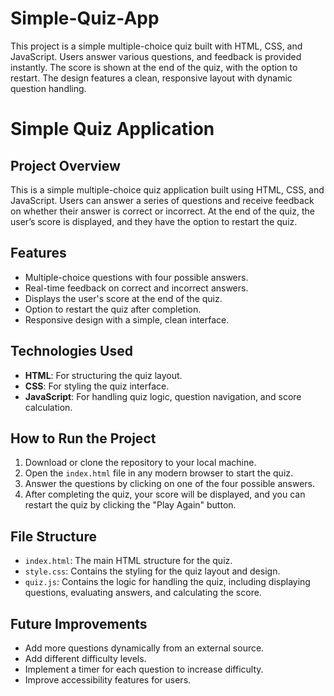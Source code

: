 # Simple-Quiz-App
This project is a simple multiple-choice quiz built with HTML, CSS, and JavaScript. Users answer various questions, and feedback is provided instantly. The score is shown at the end of the quiz, with the option to restart. The design features a clean, responsive layout with dynamic question handling.

# Simple Quiz Application

## Project Overview
This is a simple multiple-choice quiz application built using HTML, CSS, and JavaScript. Users can answer a series of questions and receive feedback on whether their answer is correct or incorrect. At the end of the quiz, the user’s score is displayed, and they have the option to restart the quiz.

## Features
- Multiple-choice questions with four possible answers.
- Real-time feedback on correct and incorrect answers.
- Displays the user's score at the end of the quiz.
- Option to restart the quiz after completion.
- Responsive design with a simple, clean interface.

## Technologies Used
- **HTML**: For structuring the quiz layout.
- **CSS**: For styling the quiz interface.
- **JavaScript**: For handling quiz logic, question navigation, and score calculation.

## How to Run the Project
1. Download or clone the repository to your local machine.
2. Open the `index.html` file in any modern browser to start the quiz.
3. Answer the questions by clicking on one of the four possible answers.
4. After completing the quiz, your score will be displayed, and you can restart the quiz by clicking the "Play Again" button.

## File Structure
- `index.html`: The main HTML structure for the quiz.
- `style.css`: Contains the styling for the quiz layout and design.
- `quiz.js`: Contains the logic for handling the quiz, including displaying questions, evaluating answers, and calculating the score.

## Future Improvements
- Add more questions dynamically from an external source.
- Add different difficulty levels.
- Implement a timer for each question to increase difficulty.
- Improve accessibility features for users.

